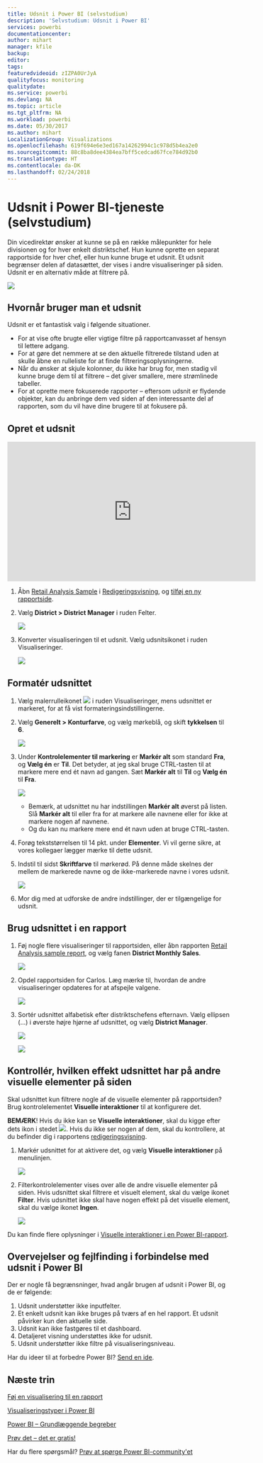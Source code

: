 ```yaml
---
title: Udsnit i Power BI (selvstudium)
description: 'Selvstudium: Udsnit i Power BI'
services: powerbi
documentationcenter: 
author: mihart
manager: kfile
backup: 
editor: 
tags: 
featuredvideoid: zIZPA0UrJyA
qualityfocus: monitoring
qualitydate: 
ms.service: powerbi
ms.devlang: NA
ms.topic: article
ms.tgt_pltfrm: NA
ms.workload: powerbi
ms.date: 05/30/2017
ms.author: mihart
LocalizationGroup: Visualizations
ms.openlocfilehash: 619f694e6e3ed167a14262994c1c978d5b4ea2e0
ms.sourcegitcommit: 88c8ba8dee4384ea7bff5cedcad67fce784d92b0
ms.translationtype: HT
ms.contentlocale: da-DK
ms.lasthandoff: 02/24/2018
---
```

# <a name="slicers-in-power-bi-service-tutorial"></a>Udsnit i Power BI-tjeneste (selvstudium)
Din vicedirektør ønsker at kunne se på en række målepunkter for hele divisionen og for hver enkelt distriktschef. Hun kunne oprette en separat rapportside for hver chef, eller hun kunne bruge et udsnit. Et udsnit begrænser delen af datasættet, der vises i andre visualiseringer på siden.  Udsnit er en alternativ måde at filtrere på.

![](media/power-bi-visualization-slicers/slicer2.gif)

## <a name="when-to-use-a-slicer"></a>Hvornår bruger man et udsnit
Udsnit er et fantastisk valg i følgende situationer.

* For at vise ofte brugte eller vigtige filtre på rapportcanvasset af hensyn til lettere adgang.
* For at gøre det nemmere at se den aktuelle filtrerede tilstand uden at skulle åbne en rulleliste for at finde filtreringsoplysningerne.
* Når du ønsker at skjule kolonner, du ikke har brug for, men stadig vil kunne bruge dem til at filtrere – det giver smallere, mere strømlinede tabeller.
* For at oprette mere fokuserede rapporter – eftersom udsnit er flydende objekter, kan du anbringe dem ved siden af den interessante del af rapporten, som du vil have dine brugere til at fokusere på.

## <a name="create-a-slicer"></a>Opret et udsnit
<iframe width="560" height="315" src="https://www.youtube.com/embed/zIZPA0UrJyA" frameborder="0" allowfullscreen></iframe>


1. Åbn [Retail Analysis Sample](sample-retail-analysis.md) i [Redigeringsvisning](service-interact-with-a-report-in-editing-view.md), og [tilføj en ny rapportside](power-bi-report-add-page.md).
2. Vælg **District > District Manager** i ruden Felter.
   
    ![](media/power-bi-visualization-slicers/pbi_slicer_chartfirst.png)
3. Konverter visualiseringen til et udsnit. Vælg udsnitsikonet i ruden Visualiseringer.
   
    ![](media/power-bi-visualization-slicers/pbi_slicer_select.png)

## <a name="format-the-slicer"></a>Formatér udsnittet
1. Vælg malerrulleikonet ![](media/power-bi-visualization-slicers/power-bi-paintroller.png) i ruden Visualiseringer, mens udsnittet er markeret, for at få vist formateringsindstillingerne.
2. Vælg **Generelt > Konturfarve**, og vælg mørkeblå, og skift **tykkelsen** til **6**.
   
    ![](media/power-bi-visualization-slicers/pbi_slicer_outline2.png)
3. Under **Kontrolelementer til markering** er **Markér alt** som standard **Fra**, og **Vælg én** er **Til**. Det betyder, at jeg skal bruge CTRL-tasten til at markere mere end ét navn ad gangen. Sæt **Markér alt** til **Til** og **Vælg én** til **Fra**.
   
    ![](media/power-bi-visualization-slicers/pbi_slicer_selectioncontrols2.png)
   
   * Bemærk, at udsnittet nu har indstillingen **Markér alt** øverst på listen. Slå **Markér alt** til eller fra for at markere alle navnene eller for ikke at markere nogen af navnene.
   * Og du kan nu markere mere end ét navn uden at bruge CTRL-tasten.
4. Forøg tekststørrelsen til 14 pkt. under **Elementer**.  Vi vil gerne sikre, at vores kollegaer lægger mærke til dette udsnit.
5. Indstil til sidst **Skriftfarve** til mørkerød.  På denne måde skelnes der mellem de markerede navne og de ikke-markerede navne i vores udsnit.
   
    ![](media/power-bi-visualization-slicers/pbi_slicer_font2.png)
6. Mor dig med at udforske de andre indstillinger, der er tilgængelige for udsnit.

## <a name="use-the-slicer-in-a-report"></a>Brug udsnittet i en rapport
1. Føj nogle flere visualiseringer til rapportsiden, eller åbn rapporten [Retail Analysis sample report](sample-retail-analysis.md), og vælg fanen **District Monthly Sales**.
   
    ![](media/power-bi-visualization-slicers/power-bi-retail-sample.png)
2. Opdel rapportsiden for Carlos. Læg mærke til, hvordan de andre visualiseringer opdateres for at afspejle valgene.
   
    ![](media/power-bi-visualization-slicers/slicer2.gif)
3. Sortér udsnittet alfabetisk efter distriktschefens efternavn.  Vælg ellipsen (...) i øverste højre hjørne af udsnittet, og vælg **District Manager**.
   
    ![](media/power-bi-visualization-slicers/pbi_slicer_sort2.png)
   
    ![](media/power-bi-visualization-slicers/pbi_slicer_sorted.png)

## <a name="control-what-effect-the-slicer-has-on-other-visuals-on-the-page"></a>Kontrollér, hvilken effekt udsnittet har på andre visuelle elementer på siden
Skal udsnittet kun filtrere nogle af de visuelle elementer på rapportsiden?  Brug kontrolelementet **Visuelle interaktioner** til at konfigurere det.

**BEMÆRK**! Hvis du ikke kan se **Visuelle interaktioner**, skal du kigge efter dets ikon i stedet ![](media/power-bi-visualization-slicers/power-bi-slicer-visual-interactions.png). Hvis du ikke ser nogen af dem, skal du kontrollere, at du befinder dig i rapportens [redigeringsvisning](service-reading-view-and-editing-view.md).

1. Markér udsnittet for at aktivere det, og vælg **Visuelle interaktioner** på menulinjen.
   
    ![](media/power-bi-visualization-slicers/pbi-slicer-interactions.png)
2. Filterkontrolelementer vises over alle de andre visuelle elementer på siden. Hvis udsnittet skal filtrere et visuelt element, skal du vælge ikonet **Filter**.  Hvis udsnittet ikke skal have nogen effekt på det visuelle element, skal du vælge ikonet **Ingen**.
   
    ![](media/power-bi-visualization-slicers/filter-controls.png)

Du kan finde flere oplysninger i [Visuelle interaktioner i en Power BI-rapport](service-reports-visual-interactions.md).

## <a name="considerations-and-troubleshooting-slicers-in-power-bi"></a>Overvejelser og fejlfinding i forbindelse med udsnit i Power BI
Der er nogle få begrænsninger, hvad angår brugen af udsnit i Power BI, og de er følgende:

1. Udsnit understøtter ikke inputfelter.
2. Et enkelt udsnit kan ikke bruges på tværs af en hel rapport. Et udsnit påvirker kun den aktuelle side.
3. Udsnit kan ikke fastgøres til et dashboard.
4. Detaljeret visning understøttes ikke for udsnit.    
5. Udsnit understøtter ikke filtre på visualiseringsniveau.

Har du ideer til at forbedre Power BI? [Send en ide](https://ideas.powerbi.com/forums/265200-power-bi-ideas).

## <a name="next-steps"></a>Næste trin
 [Føj en visualisering til en rapport](power-bi-report-add-visualizations-i.md)

 [Visualiseringstyper i Power BI](power-bi-visualization-types-for-reports-and-q-and-a.md)

 [Power BI – Grundlæggende begreber](service-basic-concepts.md)

[Prøv det – det er gratis!](https://powerbi.com/)

Har du flere spørgsmål? [Prøv at spørge Power BI-community'et](http://community.powerbi.com/)


